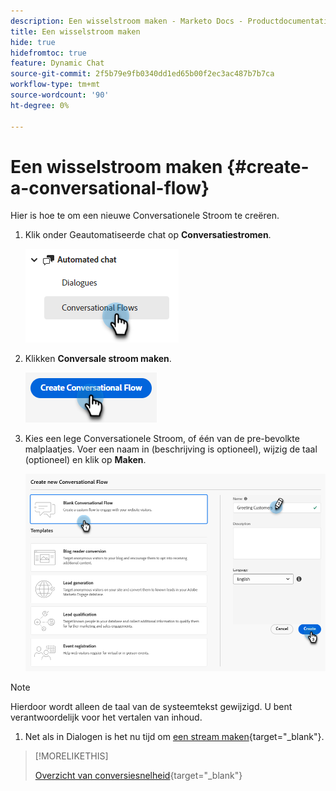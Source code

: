 ```yaml
---
description: Een wisselstroom maken - Marketo Docs - Productdocumentatie
title: Een wisselstroom maken
hide: true
hidefromtoc: true
feature: Dynamic Chat
source-git-commit: 2f5b79e9fb0340dd1ed65b00f2ec3ac487b7b7ca
workflow-type: tm+mt
source-wordcount: '90'
ht-degree: 0%

---
```


# Een wisselstroom maken {#create-a-conversational-flow}

Hier is hoe te om een nieuwe Conversationele Stroom te creëren.

1. Klik onder Geautomatiseerde chat op **Conversatiestromen**.

   ![](assets/create-a-conversational-flow-1.png)

1. Klikken **Conversale stroom maken**.

   ![](assets/create-a-conversational-flow-2.png)

1. Kies een lege Conversationele Stroom, of één van de pre-bevolkte malplaatjes. Voer een naam in (beschrijving is optioneel), wijzig de taal (optioneel) en klik op **Maken**.

   ![](assets/create-a-conversational-flow-3.png)

>[!NOTE]
>
>Hierdoor wordt alleen de taal van de systeemtekst gewijzigd. U bent verantwoordelijk voor het vertalen van inhoud.

1. Net als in Dialogen is het nu tijd om [een stream maken](/help/marketo/product-docs/demand-generation/dynamic-chat-two/automated-chat/stream-designer.md#create-a-stream){target="_blank"}.

>[!MORELIKETHIS]
>
>[Overzicht van conversiesnelheid](/help/marketo/product-docs/demand-generation/dynamic-chat-two/automated-chat/conversational-flow-overview.md){target="_blank"}
